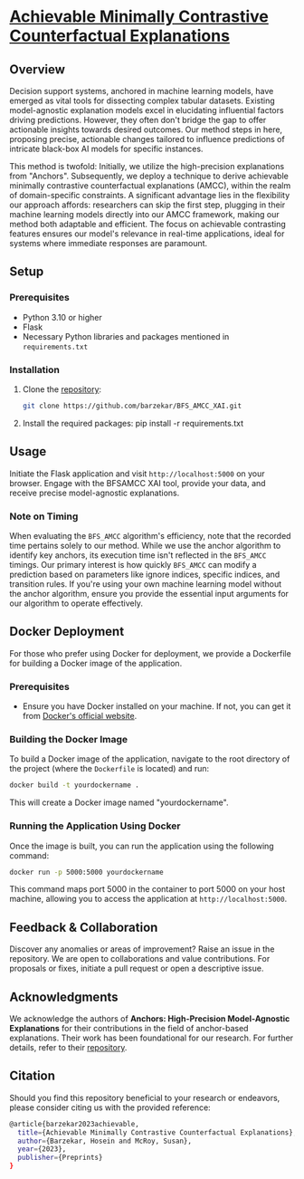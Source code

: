 # [Achievable Minimally Contrastive Counterfactual Explanations](https://www.preprints.org/manuscript/202307.0786/v1)


## Overview

Decision support systems, anchored in machine learning models, have emerged as vital tools for dissecting complex tabular datasets. Existing model-agnostic explanation models excel in elucidating influential factors driving predictions. However, they often don't bridge the gap to offer actionable insights towards desired outcomes. Our method steps in here, proposing precise, actionable changes tailored to influence predictions of intricate black-box AI models for specific instances.

This method is twofold: Initially, we utilize the high-precision explanations from "Anchors". Subsequently, we deploy a technique to derive achievable minimally contrastive counterfactual explanations (AMCC), within the realm of domain-specific constraints. A significant advantage lies in the flexibility our approach affords: researchers can skip the first step, plugging in their machine learning models directly into our AMCC framework, making our method both adaptable and efficient. The focus on achievable contrasting features ensures our model's relevance in real-time applications, ideal for systems where immediate responses are paramount.

## Setup

### Prerequisites

- Python 3.10 or higher
- Flask
- Necessary Python libraries and packages mentioned in `requirements.txt`

### Installation

1. Clone the [repository](https://github.com/barzekar/BFS_AMCC_XAI):
   ```bash
   git clone https://github.com/barzekar/BFS_AMCC_XAI.git

2. Install the required packages:
    pip install -r requirements.txt



## Usage

Initiate the Flask application and visit `http://localhost:5000` on your browser. Engage with the BFSAMCC XAI tool, provide your data, and receive precise model-agnostic explanations.

### Note on Timing
When evaluating the `BFS_AMCC` algorithm's efficiency, note that the recorded time pertains solely to our method. While we use the anchor algorithm to identify key anchors, its execution time isn't reflected in the `BFS_AMCC` timings.
Our primary interest is how quickly `BFS_AMCC` can modify a prediction based on parameters like ignore indices, specific indices, and transition rules. If you're using your own machine learning model without the anchor algorithm, ensure you provide the essential input arguments for our algorithm to operate effectively.



## Docker Deployment

For those who prefer using Docker for deployment, we provide a Dockerfile for building a Docker image of the application.

### Prerequisites
- Ensure you have Docker installed on your machine. If not, you can get it from [Docker's official website](https://www.docker.com/get-started).

### Building the Docker Image
To build a Docker image of the application, navigate to the root directory of the project (where the `Dockerfile` is located) and run:

```bash
docker build -t yourdockername .
```

This will create a Docker image named "yourdockername".

### Running the Application Using Docker
Once the image is built, you can run the application using the following command:

```bash
docker run -p 5000:5000 yourdockername
```
This command maps port 5000 in the container to port 5000 on your host machine, allowing you to access the application at `http://localhost:5000`.




## Feedback & Collaboration

Discover any anomalies or areas of improvement? Raise an issue in the repository. We are open to collaborations and value contributions. For proposals or fixes, initiate a pull request or open a descriptive issue.

## Acknowledgments
We acknowledge the authors of **Anchors: High-Precision Model-Agnostic Explanations** for their contributions in the field of anchor-based explanations. Their work has been foundational for our research. For further details, refer to their [repository](https://github.com/marcotcr/anchor).



## Citation

Should you find this repository beneficial to your research or endeavors, please consider citing us with the provided reference:

```bash
@article{barzekar2023achievable,
  title={Achievable Minimally Contrastive Counterfactual Explanations},
  author={Barzekar, Hosein and McRoy, Susan},
  year={2023},
  publisher={Preprints}
}



